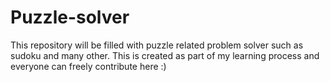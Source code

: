 # Puzzle-solver
This repository will be filled with puzzle related problem solver such as sudoku and many other. This is created as part of my learning process and everyone can freely contribute here :)
